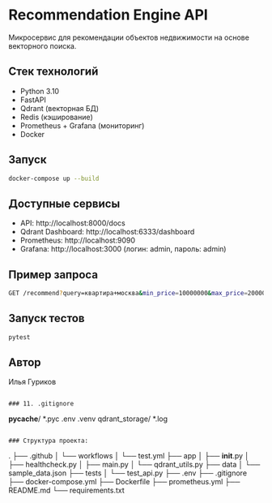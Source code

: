 # Recommendation Engine API

Микросервис для рекомендации объектов недвижимости на основе векторного поиска.

## Стек технологий
- Python 3.10
- FastAPI
- Qdrant (векторная БД)
- Redis (кэширование)
- Prometheus + Grafana (мониторинг)
- Docker

## Запуск
```bash
docker-compose up --build
```

## Доступные сервисы
- API: http://localhost:8000/docs
- Qdrant Dashboard: http://localhost:6333/dashboard
- Prometheus: http://localhost:9090
- Grafana: http://localhost:3000 (логин: admin, пароль: admin)

## Пример запроса
```bash
GET /recommend?query=квартира+москва&min_price=10000000&max_price=20000000&rooms=2
```

## Запуск тестов
```bash
pytest
```

## Автор
Илья Гуриков
```

### 11. .gitignore
```
__pycache__/
*.pyc
.env
.venv
qdrant_storage/
*.log
```

### Структура проекта:
```
.
├── .github
│   └── workflows
│       └── test.yml
├── app
│   ├── __init__.py
│   ├── healthcheck.py
│   ├── main.py
│   └── qdrant_utils.py
├── data
│   └── sample_data.json
├── tests
│   └── test_api.py
├── .env
├── .gitignore
├── docker-compose.yml
├── Dockerfile
├── prometheus.yml
├── README.md
└── requirements.txt
```